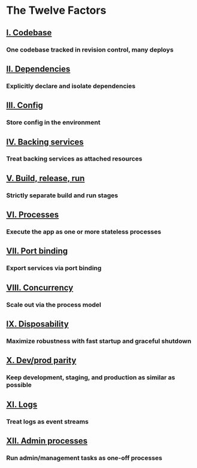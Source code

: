 ﻿The Twelve Factors
==================

## [I. Codebase](./codebase)
### One codebase tracked in revision control, many deploys

## [II. Dependencies](./dependencies)
### Explicitly declare and isolate dependencies

## [III. Config](./config)
### Store config in the environment

## [IV. Backing services](./backing-services)
### Treat backing services as attached resources

## [V. Build, release, run](./build-release-run)
### Strictly separate build and run stages

## [VI. Processes](./processes)
### Execute the app as one or more stateless processes

## [VII. Port binding](./port-binding)
### Export services via port binding

## [VIII. Concurrency](./concurrency)
### Scale out via the process model

## [IX. Disposability](./disposability)
### Maximize robustness with fast startup and graceful shutdown

## [X. Dev/prod parity](./dev-prod-parity)
### Keep development, staging, and production as similar as possible

## [XI. Logs](./logs)
### Treat logs as event streams

## [XII. Admin processes](./admin-processes)
### Run admin/management tasks as one-off processes
